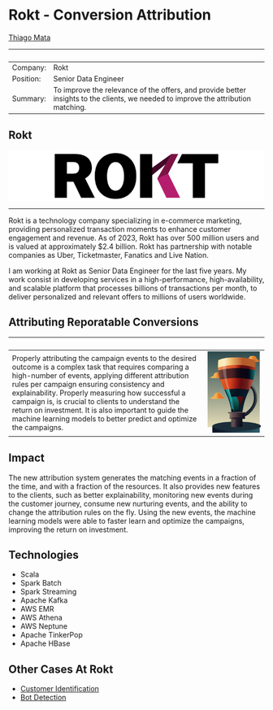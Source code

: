 # Rokt - Conversion Attribution

[Thiago Mata](../README.md)

| &nbsp;    | &nbsp;                                              |
|-----------|-----------------------------------------------------|
| Company:  | Rokt                                                |
| Position: | Senior Data Engineer                                |
| Summary:  | To improve the relevance of the offers, and provide better insights to the clients, we needed to improve the attribution matching. |

##  Rokt

<div style="background-color: white; display: flex; justify-content: center; align-items: center; height: 100px;">
<img src="../img/rokt.svg" style="height:90px;"/>
</div>

---

Rokt is a technology company specializing in e-commerce marketing, providing personalized transaction moments to enhance customer engagement and revenue. As of 2023, Rokt has over 500 million users and is valued at approximately $2.4 billion. Rokt has partnership with notable companies as Uber, Ticketmaster, Fanatics and Live Nation.

I am working at Rokt as Senior Data Engineer for the last five years. My work consist in developing services in a high-performance, high-availability, and scalable platform that processes billions of transactions per month, to deliver personalized and relevant offers to millions of users worldwide.

## Attributing Reporatable Conversions

| &nbsp; | &nbsp; |
|--------|--------|
| Properly attributing the campaign events to the desired outcome is a complex task that requires comparing a high-number of events, applying different attribution rules per campaign ensuring consistency and explainability. Properly measuring how successful a campaign is, is crucial to clients to understand the return on investment. It is also important to guide the machine learning models to better predict and optimize the campaigns. | <img width="1000px" src="../img/conversion.svg"> |

## Impact

The new attribution system generates the matching events in a fraction of the time, and with a fraction of the resources. It also provides new features to the clients, such as better explainability, monitoring new events during the customer journey, consume new nurturing events, and the ability to change the attribution rules on the fly. Using the new events, the machine learning models were able to faster learn and optimize the campaigns, improving the return on investment.

## Technologies

- Scala
- Spark Batch
- Spark Streaming
- Apache Kafka
- AWS EMR
- AWS Athena
- AWS Neptune
- Apache TinkerPop
- Apache HBase

## Other Cases At Rokt

- [Customer Identification](./rokt-identity.md)
- [Bot Detection](./rokt-bot-detection.md)